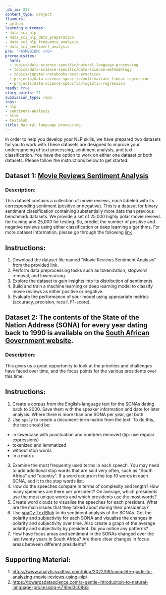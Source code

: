 ```yaml
---
_db_id: 237
content_type: project
flavours:
- python
learning_outcomes:
- data_sci_nlp
- data_sci_nlp_data_preparation
- data_sci_nlp_frequency_analysis
- data_sci_sentiment_analysis
pre: '<b>MEDIUM: </b>'
prerequisites:
  hard:
  - topics/data-science-specific/natural-language-processing
  - topics/data-science-specific/data-science-methodology
  - topics/jupyter-notebooks-best-practices
  - projects/data-science-specific/multivariate-linear-regression
  - projects/data-science-specific/logistic-regression
ready: true
story_points: 21
submission_type: repo
tags:
- nlp
- sentiment-analysis
- nltk
- textblob
title: Natural language processing.
---
```

In order to help you develop your NLP skills, we have prepared two datasets for you to work with.These datasets are designed to improve your understanding of text processing, sentiment analysis, and text classification. You have the option to work on either one dataset or both datasets. Please follow the instructions below to get started:

## Dataset 1: [Movie Reviews Sentiment Analysis](https://www.kaggle.com/datasets/lakshmi25npathi/imdb-dataset-of-50k-movie-reviews)

### Description: 
This dataset contains a collection of movie reviews, each labeled with its corresponding sentiment (positive or negative). This is a dataset for binary sentiment classification containing substantially more data than previous benchmark datasets. We provide a set of 25,000 highly polar movie reviews for training and 25,000 for testing. So, predict the number of positive and negative reviews using either classification or deep learning algorithms.
For more dataset information, please go through the following [link](http://ai.stanford.edu/~amaas/data/sentiment/)

## Instructions:
1. Download the dataset file named "Movie Reviews Sentiment Analysis" from the provided link.
2. Perform data preprocessing tasks such as tokenization, stopword removal, and lowercasing.
3. Explore the dataset to gain insights into its distribution of sentiments.
4. Build and train a machine learning or deep learning model to classify movie reviews as either positive or negative.
5. Evaluate the performance of your model using appropriate metrics (accuracy, precision, recall, F1-score).

## Dataset 2: The contents of the State of the Nation Address (SONA) for every year dating back to 1990 is available on the [South African Government website](https://www.gov.za/state-nation-address).

### Description:
This gives us a great opportunity to look at the priorities and challenges have faced over time, and the focus points for the various presidents over this time.

## Instructions:
1. Create a corpus from the English-language text for the SONAs dating back to 2000. Save them with the speaker information and date for later analysis. Where there is more than one SONA per year, get both.
2. Use `spaCy` to create a document-term matrix from the text. To do this, the text should be:  
  * in lowercase with punctuation and numbers removed (tip: use regular expressions)
  * tokenized and lemmatized
  * without stop words
  * in a matrix
3. Examine the most frequently used terms in each speech. You may need to add additional stop words that are said very often, such as "South Africa" and "country". If a word occurs in the top 10 words in each SONA, add it to the stop words list.
4. How do the speeches compare in terms of complexity and length? How many speeches are there per president? On average, which presidents use the most unique words and which presidents use the most words?
5. Create word clouds to visualise the speeches for each president. What are the main issues that they talked about during their presidency?
6. Use [spaCy-TextBlob](https://spacy.io/universe/project/spacy-textblob) to do sentiment analysis of the SONAs. Get the polarity and subjectivity for each SONA and visualise the changes in polarity and subjectivity over time. Also create a graph of the average polarity and subjectivity by president. Do you notice any patterns?
7. How have focus areas and sentiment in the SONAs changed over the last twenty years in South Africa? Are there clear changes in focus areas between different presidents?

## Supporting Material:
1. https://www.analyticsvidhya.com/blog/2022/09/complete-guide-to-analyzing-movie-reviews-using-nlp/
2. https://towardsdatascience.com/a-gentle-introduction-to-natural-language-processing-e716ed3c0863
